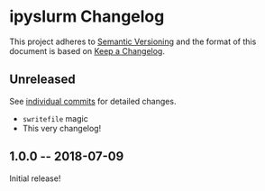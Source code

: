 # ipyslurm Changelog

This project adheres to [Semantic Versioning](http://semver.org/spec/v2.0.0.html)
and the format of this document is based on [Keep a Changelog](http://keepachangelog.com/en/1.0.0/).

## Unreleased
See [individual commits](https://github.com/auneri/ipyslurm/compare/v1.0.0...master) for detailed changes.

* `swritefile` magic
* This very changelog!

## 1.0.0 -- 2018-07-09
Initial release!
